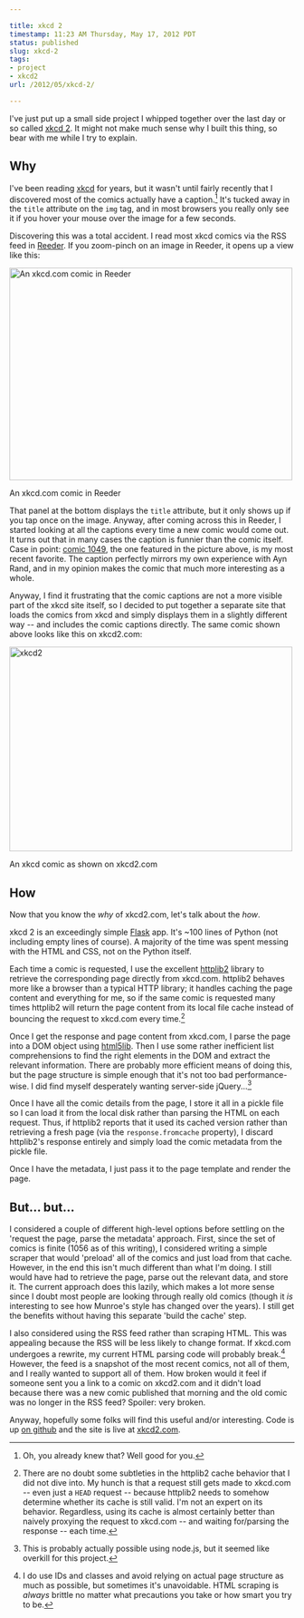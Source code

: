 ```yaml
---

title: xkcd 2
timestamp: 11:23 AM Thursday, May 17, 2012 PDT
status: published
slug: xkcd-2
tags:
- project
- xkcd2
url: /2012/05/xkcd-2/

---
```


I've just put up a small side project I whipped together over the last day or so called [xkcd 2][]. It might not make much sense why I built this thing, so bear with me while I try to explain.


## Why

I've been reading [xkcd][] for years, but it wasn't until fairly recently that I discovered most of the comics actually have a caption.[^xkcd1] It's tucked away in the `title` attribute on the `img` tag, and in most browsers you really only see it if you hover your mouse over the image for a few seconds.

Discovering this was a total accident. I read most xkcd comics via the RSS feed in [Reeder][]. If you zoom-pinch on an image in Reeder, it opens up a view like this:

<div class="image caption center">
    <a href="http://www.flickr.com/photos/76037594@N06/7206331966/">
        <img src="http://farm8.staticflickr.com/7241/7206331966_c6419e544e.jpg" width="500" height="375" alt="An xkcd.com comic in Reeder">
    </a>
    <p>An xkcd.com comic in Reeder</p>
</div>

That panel at the bottom displays the `title` attribute, but it only shows up if you tap once on the image. Anyway, after coming across this in Reeder, I started looking at all the captions every time a new comic would come out. It turns out that in many cases the caption is funnier than the comic itself. Case in point: [comic 1049][], the one featured in the picture above, is my most recent favorite. The caption perfectly mirrors my own experience with Ayn Rand, and in my opinion makes the comic that much more interesting as a whole.

<!-- more -->

Anyway, I find it frustrating that the comic captions are not a more visible part of the xkcd site itself, so I decided to put together a separate site that loads the comics from xkcd and simply displays them in a slightly different way -- and includes the comic captions directly. The same comic shown above looks like this on xkcd2.com:

<div class="image caption center">
    <a href="http://www.flickr.com/photos/76037594@N06/7213096382/">
        <img src="http://farm9.staticflickr.com/8151/7213096382_db69df1d70.jpg" width="500" height="361" alt="xkcd2" class="center"/>
    </a>
    <p>An xkcd comic as shown on xkcd2.com</p>
</div>


## How

Now that you know the *why* of xkcd2.com, let's talk about the *how*.

xkcd 2 is an exceedingly simple [Flask][] app. It's ~100 lines of Python (not including empty lines of course). A majority of the time was spent messing with the HTML and CSS, not on the Python itself.

Each time a comic is requested, I use the excellent [httplib2][] library to retrieve the corresponding page directly from xkcd.com. httplib2 behaves more like a browser than a typical HTTP library; it handles caching the page content and everything for me, so if the same comic is requested many times httplib2 will return the page content from its local file cache instead of bouncing the request to xkcd.com every time.[^xkcd2]

Once I get the response and page content from xkcd.com, I parse the page into a DOM object using [html5lib][]. Then I use some rather inefficient list comprehensions to find the right elements in the DOM and extract the relevant information. There are probably more efficient means of doing this, but the page structure is simple enough that it's not too bad performance-wise. I did find myself desperately wanting server-side jQuery...[^xkcd3]

Once I have all the comic details from the page, I store it all in a pickle file so I can load it from the local disk rather than parsing the HTML on each request. Thus, if httplib2 reports that it used its cached version rather than retrieving a fresh page (via the `response.fromcache` property), I discard httplib2's response entirely and simply load the comic metadata from the pickle file.

Once I have the metadata, I just pass it to the page template and render the page.


## But... but...

I considered a couple of different high-level options before settling on the 'request the page, parse the metadata' approach. First, since the set of comics is finite (1056 as of this writing), I considered writing a simple scraper that would 'preload' all of the comics and just load from that cache. However, in the end this isn't much different than what I'm doing. I still would have had to retrieve the page, parse out the relevant data, and store it. The current approach does this lazily, which makes a lot more sense since I doubt most people are looking through really old comics (though it *is* interesting to see how Munroe's style has changed over the years). I still get the benefits without having this separate 'build the cache' step.

I also considered using the RSS feed rather than scraping HTML. This was appealing because the RSS will be less likely to change format. If xkcd.com undergoes a rewrite, my current HTML parsing code will probably break.[^xkcd4] However, the feed is a snapshot of the most recent comics, not all of them, and I really wanted to support all of them. How broken would it feel if someone sent you a link to a comic on xkcd2.com and it didn't load because there was a new comic published that morning and the old comic was no longer in the RSS feed? Spoiler: very broken.

Anyway, hopefully some folks will find this useful and/or interesting. Code is up [on github][1] and the site is live at [xkcd2.com][xkcd 2].


[^xkcd1]: Oh, you already knew that? Well good for you.

[^xkcd2]: There are no doubt some subtleties in the httplib2 cache behavior that I did not dive into. My hunch is that a request still gets made to xkcd.com -- even just a `HEAD` request -- because httplib2 needs to somehow determine whether its cache is still valid. I'm not an expert on its behavior. Regardless, using its cache is almost certainly better than naively proxying the request to xkcd.com -- and waiting for/parsing the response -- each time.

[^xkcd3]: This is probably actually possible using node.js, but it seemed like overkill for this project.

[^xkcd4]: I do use IDs and classes and avoid relying on actual page structure as much as possible, but sometimes it's unavoidable. HTML scraping is *always* brittle no matter what precautions you take or how smart you try to be.

[xkcd 2]: http://xkcd2.com/
[xkcd]: http://xkcd.com/
[Reeder]: http://reederapp.com/
[comic 1049]: http://xkcd2.com/1049/
[Flask]: http://flask.pocoo.org/
[httplib2]: http://code.google.com/p/httplib2/
[html5lib]: https://github.com/html5lib
[1]: https://github.com/tylerbutler/xkcd2
